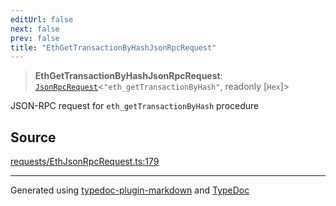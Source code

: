 ```yaml
---
editUrl: false
next: false
prev: false
title: "EthGetTransactionByHashJsonRpcRequest"
---
```


> **EthGetTransactionByHashJsonRpcRequest**: [`JsonRpcRequest`](/generated/tevm/jsonrpc/type-aliases/jsonrpcrequest/)\<`"eth_getTransactionByHash"`, readonly [`Hex`]\>

JSON-RPC request for `eth_getTransactionByHash` procedure

## Source

[requests/EthJsonRpcRequest.ts:179](https://github.com/evmts/tevm-monorepo/blob/main/packages/procedures-spec/src/requests/EthJsonRpcRequest.ts#L179)

***
Generated using [typedoc-plugin-markdown](https://www.npmjs.com/package/typedoc-plugin-markdown) and [TypeDoc](https://typedoc.org/)
